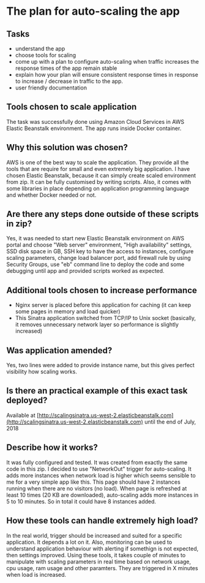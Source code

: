 # The plan for auto-scaling the app #

## Tasks ##
- understand the app
- choose tools for scaling
- come up with a plan to configure auto-scaling when traffic increases the response times of the app remain stable
- explain how your plan will ensure consistent response times in response to increase / decrease in traffic to the app.
- user friendly documentation

## Tools chosen to scale application ##
The task was successfully done using Amazon Cloud Services in AWS Elastic Beanstalk environment. The app runs inside Docker container.

## Why this solution was chosen? ##
AWS is one of the best way to scale the application. They provide all the tools that are require for small and even extremely big application. I have chosen Elastic Beanstalk, because it can simply create scaled environment from zip. It can be fully customised by writing scripts.
Also, it comes with some libraries in place depending on application programming language and whether Docker needed or not.

## Are there any steps done outside of these scripts in zip? ##
Yes, it was needed to start new Elastic Beanstalk environment on AWS portal and choose "Web server" environment, "High availability" settings, SSD disk space in GB, SSH key to have the access to instances, configure scaling parameters, change load balancer port, add firewall rule by using Security Groups, use "eb" command line to deploy the code and some debugging until app and provided scripts worked as expected.

## Additional tools chosen to increase performance ##
- Nginx server is placed before this application for caching (it can keep some pages in memory and load quicker) 
- This Sinatra application switched from TCP/IP to Unix socket (basically, it removes unnecessary network layer so performance is slightly increased)

## Was application amended? ##
Yes, two lines were added to provide instance name, but this gives perfect visibility how scaling works.

## Is there an practical example of this exact task deployed? ##
Available at [http://scalingsinatra.us-west-2.elasticbeanstalk.com](http://scalingsinatra.us-west-2.elasticbeanstalk.com) until the end of July, 2018

## Describe how it works? ##
It was fully configured and tested. It was created from exactly the same code in this zip.
I decided to use "NetworkOut" trigger for auto-scaling. It adds more instances when network load is higher which seems sensible to me for a very simple app like this.
This page should have 2 instances running when there are no visitors (no load).
When page is refreshed at least 10 times (20 KB are downloaded), auto-scaling adds more instances in 5 to 10 minutes. So in total it could have 8 instances added.

## How these tools can handle extremely high load? ##
In the real world, trigger should be increased and suited for a specific application. It depends a lot on it. Also, monitoring can be used to understand application behaviour with alerting if somethign is not expected, then settings improved.
Using these tools, it takes couple of minutes to manipulate with scaling parameters in real time based on network usage, cpu usage, ram usage and other paramters. They are triggered in X minutes when load is increased.
